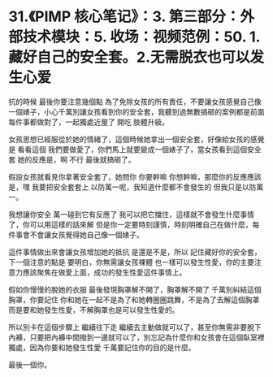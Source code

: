# 31.《PIMP 核心笔记》：3. 第三部分：外部技术模块：5. 收场：视频范例：50. 1.藏好自己的安全套。2.无需脱衣也可以发生心爱

抗的時候 最後你要注意幾個點 為了免除女孩的所有責任，不要讓女孩感覺自己像一個婊子，小心千萬別讓女孩看到你的安全套，我聽到過無數搞砸的案例都是前面每件事都做對了，一起獨處近屋了 開吃 肢體升級。

女孩思想已經服從於她的情緒了，這個時候她拿出一個安全套，好像給女孩的感覺是 看看這個 我們要做愛了，你們馬上就要變成一個婊子了，當女孩看到這個安全套 她的反應是，啊 不行 最後就搞砸了。

假設女孩就看見你拿著安全套了，她問你 你要幹嘛 你想幹嘛，那麼你的反應應該是，嘿 我要把安全套套上 以防萬一呢，我知道什麼都不會發生的 但我只是以防萬一。

我想讓你安全 萬一碰到它有反應了 我可以把它擋住，這樣就不會發生什麼事情了，你可以用這樣的話來解 但是你一定要時刻謹慎，時刻明確自己在做什麼，每件事會不會讓女孩覺得她自己像一個婊子。

這件事情做出來會讓女孩增加她的抵抗 是還是不是，所以 記住藏好你的安全套，下一個注意的點是 要明白，你無需讓女孩裸體 也一樣可以發生性愛，你的主要注意力應該聚焦在做愛上面，成功的發生性愛這件事情上。

假如你慢慢的脫她的衣服 最後發現胸罩解不開了，胸罩解不開了 千萬別糾結這個胸罩，你要記住 你和她在一起不是為了和她轉圈圈跳舞，不是為了去解這個胸罩 而是要和她發生性愛，不解胸罩也是可以發生性愛的。

所以別卡在這個步驟上 繼續往下走 繼續去主動做就可以了，甚至你無需非要脫下內褲，只要把內褲中間撥到一邊就可以了，別忘記為什麼你和女孩會在這個臥室裡獨處，因為你要和她發生性愛 千萬要記住你的目的是什麼。

最後一個你。